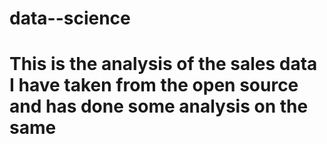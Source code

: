 # data--science
# This is the analysis of the sales data I have taken from the open source and has done some analysis on the same

